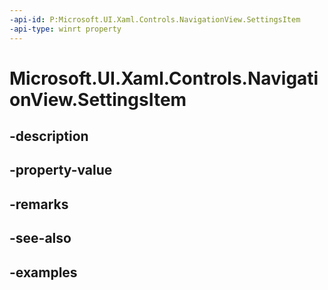 ```yaml
---
-api-id: P:Microsoft.UI.Xaml.Controls.NavigationView.SettingsItem
-api-type: winrt property
---
```


<!-- Property syntax.
public object SettingsItem { get; }
-->

# Microsoft.UI.Xaml.Controls.NavigationView.SettingsItem

## -description

## -property-value

## -remarks

## -see-also

## -examples

